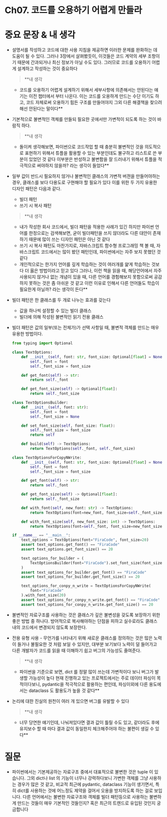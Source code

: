 # Ch07. 코드를 오용하기 어렵게 만들라

# 중요 문장 & 내 생각

- 설명서를 작성하고 코드에 대한 사용 지침을 제공하면 이러한 문제를 완화하는 데 도움이 될 수 있다. 그러나 3장에서 살펴봤듯이, 이것들은 코드 계약의 세부 조항이기 때문에 간과되거나 최신 정보가 아닐 수도 있다. 그러므로 코드를 오용하기 어렵게 설계하고 작성하는 것이 중요하다
    
    > **내 생각
    - 코드를 오용하기 어렵게 설계하기 위해서 세부사항에 의존해서는 안된다는 얘기는 이전 챕터에서 부터 나온다. 이는 코드를 오용하게 만드는 수단 이기도 하고, 코드 자체로써 오용하기 힘든 구조를 만들어야지 그외 다른 해결책을 찾으려 해선 안된다는 말이다**
    > 
- 기본적으로 불변적인 객체를 만들되 필요한 곳에서만 가변적이 되도록 하는 것이 바람직 하다.
    
    > **내 생각
    - 돌이켜 생각해보면, 파이썬으로 코드작업 할 때 충분히 불변적인 것을 의도적으로 표현하기 위해서 튜플을 활용할 수 있는 부분인데도 불구하고 리스트로 쓴 부분이 있었던 것 같다 이부분은 반성하고 불변함을 잘 드러내기 위해서 튜플을 적극적으로 써야하지 않을까? 라는 생각이 들었다**
    > 
- 일부 값이 반드시 필요하지 않거나 불변적인 클래스의 가변적 버젼을 만들어야하는 경우, 클래스를 보다 다용도로 구현해야 할 필요가 있다 이를 위한 두 가지 유용한 디자인 패턴은 다음과 같다.
    - 빌더 패턴
    - 쓰기 시 복사 패턴
    
    > **내 생각
    - 내가 작성한 회사 코드에서, 빌더 패턴을 적용한 사례가 있긴 하지만 파이썬 언어를 한정으로는 검색해보면, 굳이 빌더패턴을 쓰지 않더라도 다른 대안이 존재하기 때문에 많이 쓰는 디자인 패턴은 아닌 것 같다
    - 쓰기 시 복사 패턴도 마찬가지로, 자바스크립트 함수형 프로그래밍 책 볼 때, 자바스크립트 코드에서는 많이 봤던 패턴인데, 파이썬에서는 자주 보지 못했던 것 같다
    - 개인적으로는 한가지 언어를 깊게 학습하는 것이 여러개를 얉게 학습하는 것보다 더 옳은 방법이라고 믿고 있다 그러나, 이런 책을 읽을 때, 해당언어에서 자주 사용되지 않거나 없는 개념이 있을 때, 다른 언어를 경험해보지 못함으로써 공감하지 못하는 것은 좀 아쉬운 것 같고 이런 이유로 인해서 다른 언어들도 학습이 필요한게 아닐까? 라는 생각이 든다**
    > 
- 빌더 패턴은 한 클래스를 두 개로 나누는 효과를 갖는다
    - 값을 하나씩 설정할 수 있는 빌더 클래스
    - 빌더에 의해 작성된 불변적인 읽기 전용 클래스
- 빌더 패턴은 값의 일부(또는 전체가)가 선택 사항일 때, 불변적 객체를 만드는 매우 유용한 방법이다.
    
    ```python
    from typing import Optional
    
    class TextOptions:
        def __init__(self, font: str, font_size: Optional[float] = None):
            self._font = font
            self._font_size = font_size
    
        def get_font(self) -> str:
            return self._font
    
        def get_font_size(self) -> Optional[float]:
            return self._font_size
    
    class TextOptionsBuilder:
        def __init__(self, font: str):
            self._font = font
            self._font_size = None
    
        def set_font_size(self, font_size: float):
            self._font_size = font_size
            return self
    
        def build(self) -> TextOptions:
            return TextOptions(self._font, self._font_size)
    
    class TextOptionsForCopyNWrite:
        def __init__(self, font: str, font_size: Optional[float] = None):
            self._font = font
            self._font_size = font_size
    
        def get_font(self) -> str:
            return self._font
    
        def get_font_size(self) -> Optional[float]:
            return self._font_size
    
        def with_font(self, new_font: str) -> TextOptions:
            return TextOptions(font=new_font, font_size=self._font_size)
    
        def with_font_size(self, new_font_size: int) -> TextOptions:
            return TextOptions(font=self._font, font_size=new_font_size)
    
    if __name__ == "__main__":
        text_options = TextOptions(font="FiraCode", font_size=20)
        assert text_options.get_font() == "FiraCode"
        assert text_options.get_font_size() == 20
    
        text_options_for_builder = (
            TextOptionsBuilder(font="FiraCode").set_font_size(font_size=20).build()
        )
        assert text_options_for_builder.get_font() == "FiraCode"
        assert text_options_for_builder.get_font_size() == 20
    
        text_options_for_conpy_n_write = TextOptionsForCopyNWrite(
            font="FiraCode"
        ).with_font_size(20)
        assert text_options_for_conpy_n_write.get_font() == "FiraCode"
        assert text_options_for_conpy_n_write.get_font_size() == 20
    ```
    
- 불변적인 자료구조를 사용하는 것은 클래스가 깊은 불변성을 갖도록 보장하기 위한 좋은 방법 중 하나다. 방어적으로 복사해야하는 단점을 피하고 실수로라도 클래스 내의 코드에서 변경되지 않도록 보장한다.
- 전용 유형 사용 - 무언가를 나타내기 위해 새로운 클래스를 정의하는 것은 많은 노력이 들거나 불필요한 것 처럼 보일 수 있지만, 대부분 보기보다 노력이 덜 들어가고 다른 개발자가 코드를 읽을 때 이해하기 쉽고 버그의 가능성도 줄여준다.
    
    > **내 생각
    - 파이썬을 기준으로 보면, dict 를 정말 많이 쓰는데 가변적이다 보니 버그가 발생할 가능성이 높다 현재 진행하고 있는 프로젝트에서는 주로 데이터 파싱이 목적이다보니, pydantic을 적극적으로 활용하는 편인데, 파싱이외에 다른 용도에서는 dataclass 도 활용도가 높을 것 같다**
    > 
- 논리에 대한 진실의 원천이 여러 개 있으면 버그를 유발할 수 있다
    
    > **내 생각
    - 너무 당연한 얘기인데, 나눠져있다면 결과 값이 틀릴 수도 있고, 같더라도 후에 유지보수 할 때 마다 결과 값이 동일한지 체크해주어야 하는 불편이 생길 수 있다**
    > 

# 질문

- 파이썬에서는 기본제공하는 자료구조 중에서 대표적으로 불변한 것은 tuple 이 있습니다. 그외 dict나 list 의 기능이 너무나 강력하다보니 가변한 객체를 그냥 사용하는 경우가 많은 것 같고, 비교적 최근에 pydantic, dataclass 기능이 생기면서, 특히 dict를 사용하는 것에 어느정도 제약을 걸어서 오용을 방지하도록 하는 걸로 보입니다. 다른 언어에서는 불변한 자료구조와 객체를 빌더 패턴등으로 사용하는 불변하게 만드는 것들이 매우 기본적인 것들인지? 혹은 최근의 트렌드로 유입된 것인지 궁금합니다